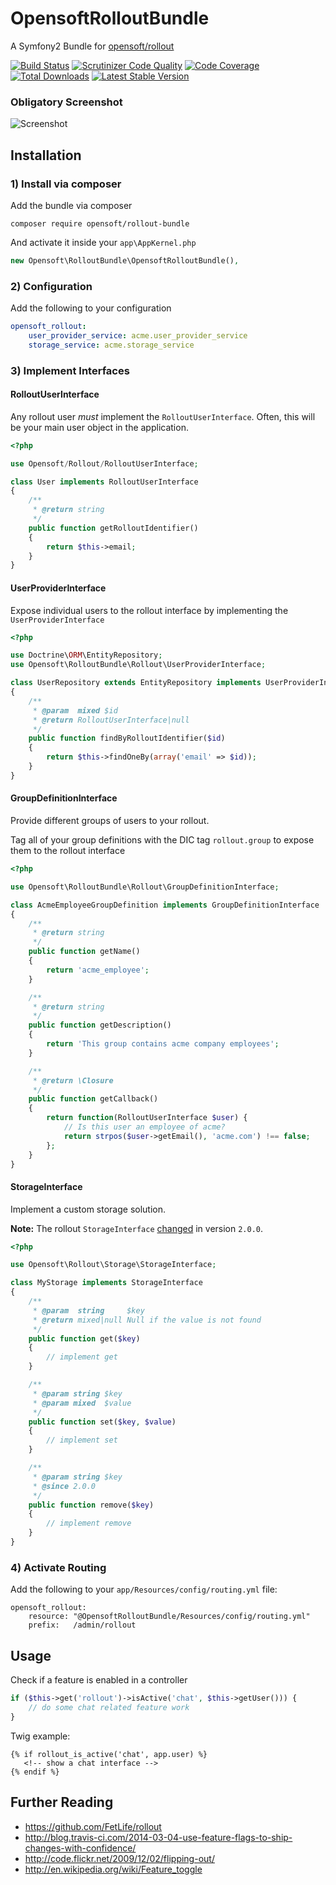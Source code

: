 OpensoftRolloutBundle
=====================

A Symfony2 Bundle for [opensoft/rollout](http://github.com/opensoft/rollout)

[![Build Status](https://travis-ci.org/opensoft/OpensoftRolloutBundle.svg?branch=master)](https://travis-ci.org/opensoft/OpensoftRolloutBundle) [![Scrutinizer Code Quality](https://scrutinizer-ci.com/g/opensoft/OpensoftRolloutBundle/badges/quality-score.png?s=4980d55f8407070251ca97ba3b92f855cfce67ce)](https://scrutinizer-ci.com/g/opensoft/OpensoftRolloutBundle/) [![Code Coverage](https://scrutinizer-ci.com/g/opensoft/OpensoftRolloutBundle/badges/coverage.png?s=2a11bb9fe02adb950f1b446311c6044a70a2e1fd)](https://scrutinizer-ci.com/g/opensoft/OpensoftRolloutBundle/) [![Total Downloads](https://poser.pugx.org/opensoft/rollout-bundle/downloads.png)](https://packagist.org/packages/opensoft/rollout-bundle) [![Latest Stable Version](https://poser.pugx.org/opensoft/rollout-bundle/v/stable.png)](https://packagist.org/packages/opensoft/rollout-bundle)

### Obligatory Screenshot

![Screenshot](https://github.com/opensoft/OpensoftRolloutBundle/raw/master/Resources/doc/screenshot-extended.png)

Installation
------------

### 1) Install via composer

Add the bundle via composer

    composer require opensoft/rollout-bundle

And activate it inside your `app\AppKernel.php`

```php
new Opensoft\RolloutBundle\OpensoftRolloutBundle(),
```

### 2) Configuration

Add the following to your configuration

```yaml
opensoft_rollout:
    user_provider_service: acme.user_provider_service
    storage_service: acme.storage_service
```

### 3) Implement Interfaces

#### RolloutUserInterface

Any rollout user _must_ implement the `RolloutUserInterface`.  Often, this will be your main user object in the application.

```php
<?php

use Opensoft/Rollout/RolloutUserInterface;

class User implements RolloutUserInterface
{
    /**
     * @return string
     */
    public function getRolloutIdentifier()
    {
        return $this->email;
    }
}

```

#### UserProviderInterface

Expose individual users to the rollout interface by implementing the `UserProviderInterface`

```php
<?php

use Doctrine\ORM\EntityRepository;
use Opensoft\RolloutBundle\Rollout\UserProviderInterface;

class UserRepository extends EntityRepository implements UserProviderInterface
{
    /**
     * @param  mixed $id
     * @return RolloutUserInterface|null
     */
    public function findByRolloutIdentifier($id)
    {
        return $this->findOneBy(array('email' => $id));
    }
}
```

#### GroupDefinitionInterface

Provide different groups of users to your rollout.

Tag all of your group definitions with the DIC tag `rollout.group` to expose them to the rollout interface

```php
<?php

use Opensoft\RolloutBundle\Rollout\GroupDefinitionInterface;

class AcmeEmployeeGroupDefinition implements GroupDefinitionInterface
{
    /**
     * @return string
     */
    public function getName()
    {
        return 'acme_employee';
    }

    /**
     * @return string
     */
    public function getDescription()
    {
        return 'This group contains acme company employees';
    }

    /**
     * @return \Closure
     */
    public function getCallback()
    {
        return function(RolloutUserInterface $user) {
            // Is this user an employee of acme?
            return strpos($user->getEmail(), 'acme.com') !== false;
        };
    }
}
```

#### StorageInterface

Implement a custom storage solution.

**Note:** The rollout `StorageInterface` [changed](https://github.com/opensoft/rollout/releases/tag/2.0.0) in version `2.0.0`.

```php
<?php

use Opensoft\Rollout\Storage\StorageInterface;

class MyStorage implements StorageInterface
{
    /**
     * @param  string     $key
     * @return mixed|null Null if the value is not found
     */
    public function get($key)
    {
        // implement get
    }

    /**
     * @param string $key
     * @param mixed  $value
     */
    public function set($key, $value)
    {
        // implement set
    }

    /**
     * @param string $key
     * @since 2.0.0
     */
    public function remove($key)
    {
        // implement remove
    }
}
```

### 4) Activate Routing

Add the following to your `app/Resources/config/routing.yml` file:

    opensoft_rollout:
        resource: "@OpensoftRolloutBundle/Resources/config/routing.yml"
        prefix:   /admin/rollout

## Usage

Check if a feature is enabled in a controller

```php
if ($this->get('rollout')->isActive('chat', $this->getUser())) {
    // do some chat related feature work
}
```

Twig example:

```
{% if rollout_is_active('chat', app.user) %}
   <!-- show a chat interface -->
{% endif %}
```


## Further Reading

* https://github.com/FetLife/rollout
* http://blog.travis-ci.com/2014-03-04-use-feature-flags-to-ship-changes-with-confidence/
* http://code.flickr.net/2009/12/02/flipping-out/
* http://en.wikipedia.org/wiki/Feature_toggle
